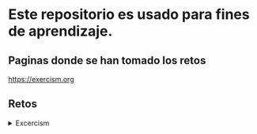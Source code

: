 # Este repositorio es usado para fines de aprendizaje.
  ## Paginas donde se han tomado los retos  
   https://exercism.org

## Retos 
<details>
  <summary>Excercism</summary>
<details>
  <summary>Retos Faciles</summary>

[Acronym](excersim/basico/Acronym.js)

[Anagram](excersim/basico/Anagram.js)

[Armstrong Number](excersim/basico/Armstrong_Number.js)

[Collatz Conjeture](excersim/basico/Collatz_Conjecture.js)

[D&D Character](excersim/basico/D&D_character.js)

[Difference of Squares](excersim/basico/Difference_of_Squares.js)

[Hamming](excersim/basico/Hamming.js)

[High Score](excersim/basico/High_Score.js)

[Leap](excersim/basico/Leap.js)

[Matrix](excersim/basico/Matrix.js)

[Nucleotide Count](excersim/basico/Nucleotide_Count.js)

[Pangram](excersim/basico/Pangram.js)

[Perfect Numbers](excersim/basico/Perfect_Numbers.js)

[Phone Number](excersim/basico/Phone_Number.js)

[Protein Translations](excersim/basico/Protein_Translations.js)

[Rail Fence Cipher](excersim/basico/Rail_Fence_Cipher.js)

[Raindrops](excersim/basico/Raindrops.js)

[Resistor Color](excersim/basico/Resistor_color.js)

[Reverse String](excersim/basico/Reverse_string.js)

[RNa Transcription](excersim/basico/RNA_transcription.js)

[Roman Numerals](excersim/basico/Roman_Numerals.js)

[Rotational Cipher](excersim/basico/Rotational_Cipher.js)

[Space Age](excersim/basico/Space_Age.js)

[Triangle](excersim/basico/Triangle.js)

[Two Fers](excersim/basico/Two_Fer.js)

</details>
<details>
  <summary>Retos Intermedios</summary>

  [Allergies](excersim/intermedio/Allergies.js)

  [Bob](excersim/intermedio/Bob.js)

  [Book Store](excersim/intermedio/Book_Store.js)

  [Grains](excersim/intermedio/Grains.js)

  [Linked List](excersim/intermedio/Linked_List.js)

  [Luhn](excersim/intermedio/Luhn.js)

  [Nth Prime](excersim/intermedio/Nth_Prime.js) 

  [Nucleotide Count](excersim/intermedio/Nucleotide_Count.js)

  [OCR Numbers](excersim/intermedio/OCR_Numbers.js)

  [Pascal Triangle](excersim/intermedio/Pascal_Triangle.js)

  [Pig Latin](excersim/intermedio/Pig_Latin.js)

  [Prime Factors](excersim/intermedio/Prime_Factors.js)

  [Rational Numbers](excersim/intermedio/Rational_Numbers.js)

  [Robot Name](excersim/intermedio/Robot_Name.js)

  [Sieve](excersim/intermedio/Sieve.js)

  [Simple Cipher](excersim/intermedio/Simple_Cipher.js)

  [Twelve Days](excersim/intermedio/Twelve_Days.js)

  [Word Count](excersim/intermedio/Word_Count.js)

  [Wordy](excersim/intermedio/Wordy.js)

  </details>
<details>
  <summary>Página de Excercism</summary>

![Alt text](img/exercismpage.jpg)

</details>
</details>
